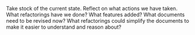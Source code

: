 Take stock of the current state.  Reflect on what actions we have taken.
What refactorings have we done?  What features added?
What documents need to be revised now?
What refactorings could simplify the documents to make it easier to understand and reason about?

